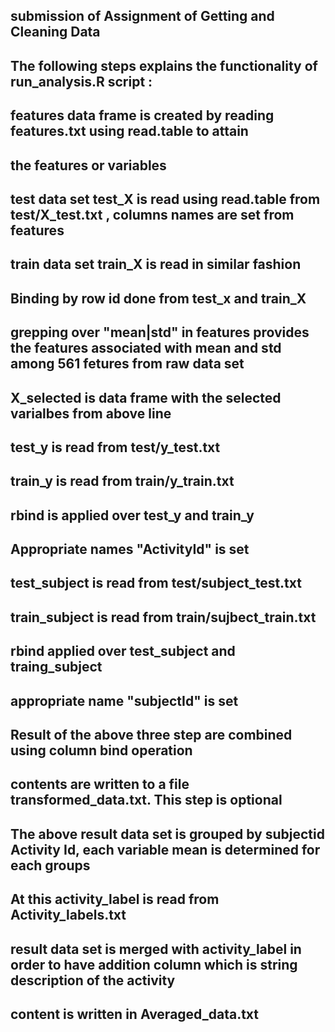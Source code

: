 ##  submission of Assignment of Getting and Cleaning Data

## The following steps explains the functionality of run_analysis.R script :


##  features data frame is created by reading features.txt using read.table to attain  
##   the features or variables 
##  test data set  test_X is read using read.table from  test/X_test.txt , columns names are set from features
##  train data set train_X is read in similar fashion
##  Binding by row id done from test_x and train_X

##  grepping over  "mean|std" in features provides the features associated with mean and std among 561 fetures from raw data set
##  X_selected  is data frame with the selected varialbes from above line

##  test_y  is read from  test/y_test.txt 
##  train_y is read from train/y_train.txt 
##  rbind is applied  over test_y and train_y
##  Appropriate names "ActivityId"  is set 


##  test_subject is read from test/subject_test.txt
##  train_subject is read from train/sujbect_train.txt
##  rbind  applied over  test_subject and traing_subject
##  appropriate name "subjectId" is set

##  Result of the above three step are combined using  column bind operation 
##  contents are written  to a file transformed_data.txt. This step is optional

##  The above result data set is grouped by subjectid Activity Id, each variable mean is determined for each groups
##  At this activity_label is read from Activity_labels.txt
##  result data set is merged with activity_label in order to have addition column which is string description of the activity
## content is written in Averaged_data.txt

